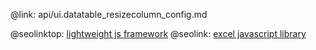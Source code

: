 @link: api/ui.datatable_resizecolumn_config.md

@seolinktop: [lightweight js framework](https://webix.com)
@seolink: [excel javascript library](https://webix.com/widget/excel_viewer/)